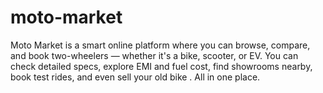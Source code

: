 # moto-market
Moto Market is a smart online platform where you can browse, compare, and book two-wheelers — whether it's a bike, scooter, or EV. You can check detailed specs, explore EMI and fuel cost, find showrooms nearby, book test rides, and even sell your old bike . All in one place.
